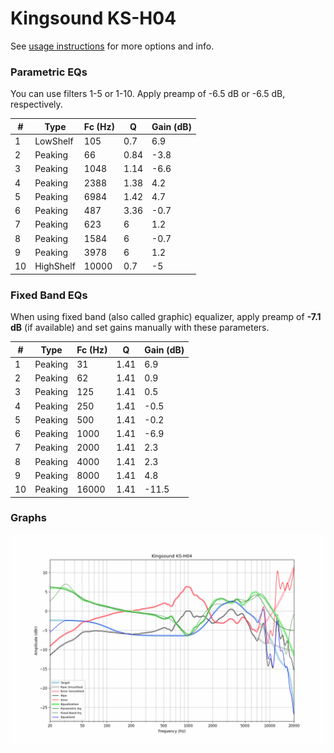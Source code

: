 # Kingsound KS-H04
See [usage instructions](https://github.com/jaakkopasanen/AutoEq#usage) for more options and info.

### Parametric EQs
You can use filters 1-5 or 1-10. Apply preamp of -6.5 dB or -6.5 dB, respectively.

|   # | Type      |   Fc (Hz) |    Q |   Gain (dB) |
|-----|-----------|-----------|------|-------------|
|   1 | LowShelf  |       105 | 0.7  |         6.9 |
|   2 | Peaking   |        66 | 0.84 |        -3.8 |
|   3 | Peaking   |      1048 | 1.14 |        -6.6 |
|   4 | Peaking   |      2388 | 1.38 |         4.2 |
|   5 | Peaking   |      6984 | 1.42 |         4.7 |
|   6 | Peaking   |       487 | 3.36 |        -0.7 |
|   7 | Peaking   |       623 | 6    |         1.2 |
|   8 | Peaking   |      1584 | 6    |        -0.7 |
|   9 | Peaking   |      3978 | 6    |         1.2 |
|  10 | HighShelf |     10000 | 0.7  |        -5   |

### Fixed Band EQs
When using fixed band (also called graphic) equalizer, apply preamp of **-7.1 dB** (if available) and set gains manually with these parameters.

|   # | Type    |   Fc (Hz) |    Q |   Gain (dB) |
|-----|---------|-----------|------|-------------|
|   1 | Peaking |        31 | 1.41 |         6.9 |
|   2 | Peaking |        62 | 1.41 |         0.9 |
|   3 | Peaking |       125 | 1.41 |         0.5 |
|   4 | Peaking |       250 | 1.41 |        -0.5 |
|   5 | Peaking |       500 | 1.41 |        -0.2 |
|   6 | Peaking |      1000 | 1.41 |        -6.9 |
|   7 | Peaking |      2000 | 1.41 |         2.3 |
|   8 | Peaking |      4000 | 1.41 |         2.3 |
|   9 | Peaking |      8000 | 1.41 |         4.8 |
|  10 | Peaking |     16000 | 1.41 |       -11.5 |

### Graphs
![](./Kingsound%20KS-H04.png)
